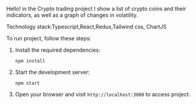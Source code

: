 Hello! in the Crypto trading project I show a list of crypto coins and their indicators, as well as a graph of changes in volatility.

Technology stack:Typescript,React,Redux,Tailwind css, ChartJS 

To run project, follow these steps:

1. Install the required dependencies:
   ```
   npm install
   ```

2. Start the development server:
   ```
   npm start
   ```

3. Open your browser and visit `http://localhost:3000` to access project.


